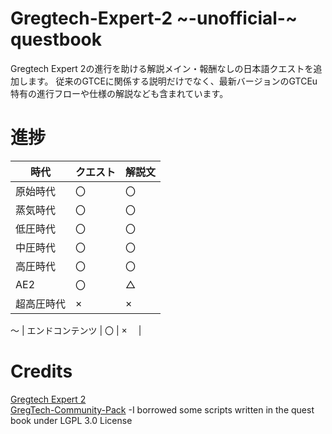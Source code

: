 # Gregtech-Expert-2 ~-unofficial-~ questbook
Gregtech Expert 2の進行を助ける解説メイン・報酬なしの日本語クエストを追加します。
従来のGTCEに関係する説明だけでなく、最新バージョンのGTCEu特有の進行フローや仕様の解説なども含まれています。

# 進捗
|  時代  |  クエスト |  解説文 |
| ---- | ---- | ---- |
|  原始時代  |  〇  |  〇  |
|  蒸気時代  |  〇  |  〇　 |
|  低圧時代  |  〇  |  〇　 |
|  中圧時代  |  〇  |  〇　 |
|  高圧時代  |  〇  |  〇　 |
|  AE2  |  〇  |  △　 |
|  超高圧時代  |  ×  |  ×　 |
～
|  エンドコンテンツ  |  〇  |  ×　 |

# Credits
[Gregtech Expert 2](https://github.com/GTModpackTeam/gregtech-expert-2)  
[GregTech-Community-Pack](https://github.com/GregTechCEu/GregTech-Community-Pack) -I borrowed some scripts written in the quest book under LGPL 3.0 License  